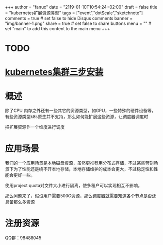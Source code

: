 +++
author = "fanux"
date = "2119-01-10T10:54:24+02:00"
draft = false
title = "kubernetes扩展资源类型"
tags = ["event","dotScale","sketchnote"]
comments = true     # set false to hide Disqus comments
banner = "img/banner-1.png"
share = true        # set false to share buttons
menu = ""           # set "main" to add this content to the main menu
+++

# TODO

# [kubernetes集群三步安装](https://sealyun.com/pro/products/)

# 概述
除了CPU 内存之外还有一些其它的资源类型，如GPU，一些特殊的硬件设备等，有些资源类型k8s原生并不支持，那么如何能扩展这些资源，让调度器调度时

把扩展资源作一个维度进行调度
<!--more-->

# 应用场景
我们的一个应用场景是本地磁盘资源，虽然更推荐用分布式存储，不过某些苛刻场景下为了性能还是绕不开本地存储，本地存储维护的成本会更大，不过稳定性和性能会更好一些。

使用project quota对文件大小进行隔离，使多租户可以实现相互不影响。

那么问题来了，假设用户需要500G资源，那么调度器就需要知道各个节点是否还具备那么多资源

# 注册资源

QQ群：98488045

